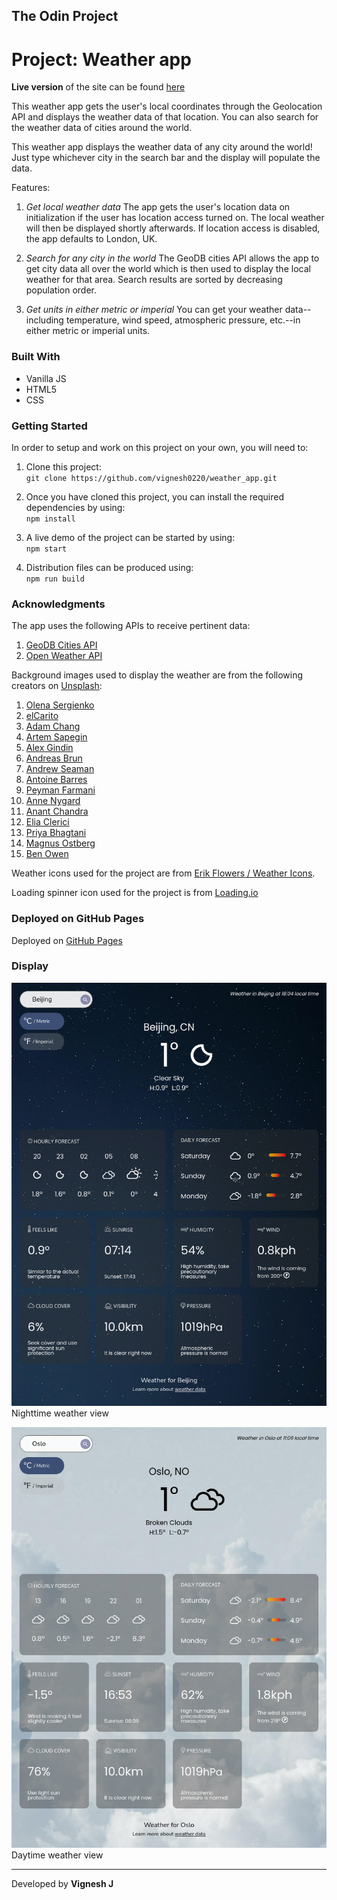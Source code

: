 ## The Odin Project

# Project: Weather app

**Live version** of the site can be found [here](https://vignesh0220.github.io/weather_app/)

This weather app gets the user's local coordinates through the Geolocation API and displays the weather data of that location. You can also search for the weather data of cities around the world.

This weather app displays the weather data of any city around the world! Just type whichever city in the search bar and the display will populate the data.

Features:

1. _*Get local weather data*_
   The app gets the user's location data on initialization if the user has location access turned on. The local weather will then be displayed shortly afterwards. If location access is disabled, the app defaults to London, UK.

2. _*Search for any city in the world*_
   The GeoDB cities API allows the app to get city data all over the world which is then used to display the local weather for that area. Search results are sorted by decreasing population order.

3. _*Get units in either metric or imperial*_
   You can get your weather data--including temperature, wind speed, atmospheric pressure, etc.--in either metric or imperial units.

### Built With

- Vanilla JS
- HTML5
- CSS

### Getting Started

In order to setup and work on this project on your own, you will need to:

1. Clone this project:  
   `git clone https://github.com/vignesh0220/weather_app.git`

2. Once you have cloned this project, you can install the required dependencies by using:  
   `npm install`

3. A live demo of the project can be started by using:  
   `npm start`

4. Distribution files can be produced using:  
   `npm run build`

### Acknowledgments

The app uses the following APIs to receive pertinent data:

1. [GeoDB Cities API](http://geodb-cities-api.wirefreethought.com/)
2. [Open Weather API](https://openweathermap.org/api)

Background images used to display the weather are from the following creators on [Unsplash](https://unsplash.com/):

1. [Olena Sergienko](https://unsplash.com/@olenkasergienko)
2. [elCarito](https://unsplash.com/@elcarito)
3. [Adam Chang](https://unsplash.com/@sametomorrow)
4. [Artem Sapegin](https://unsplash.com/@sapegin)
5. [Alex Gindin](https://unsplash.com/@alexgindin)
6. [Andreas Brun](https://unsplash.com/@andreasbrun)
7. [Andrew Seaman](https://unsplash.com/@amseaman)
8. [Antoine Barres](https://unsplash.com/@antoinebarres)
9. [Peyman Farmani](https://unsplash.com/@peymanfarmani)
10. [Anne Nygard](https://unsplash.com/@polarmermaid)
11. [Anant Chandra](https://unsplash.com/@anant347)
12. [Elia Clerici](https://unsplash.com/@ielix)
13. [Priya Bhagtani](https://unsplash.com/@priya1007)
14. [Magnus Ostberg](https://unsplash.com/@magnusostberg)
15. [Ben Owen](https://unsplash.com/@circleb)

Weather icons used for the project are from [Erik Flowers / Weather Icons](https://github.com/erikflowers/weather-icons).

Loading spinner icon used for the project is from [Loading.io](https://loading.io/css/)

### Deployed on GitHub Pages

Deployed on [GitHub Pages](https://pages.github.com/)

### Display

![view 1](src/img/view-1.png)
Nighttime weather view

![view 2](src/img/view-2.png)
Daytime weather view

---

Developed by **Vignesh J**

